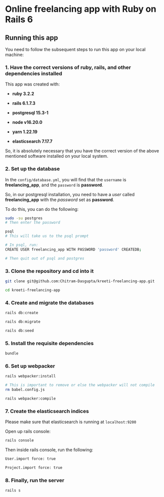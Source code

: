 # Online freelancing app with Ruby on Rails 6

## Running this app

You need to follow the subsequent steps to run this app on your local machine:

### 1. Have the correct versions of ruby, rails, and other dependencies installed

This app was created with:

* **ruby 3.2.2**

* **rails 6.1.7.3**

* **postgresql 15.3-1**

* **node v16.20.0**

* **yarn 1.22.19**

* **elasticsearch 7.17.7**

So, it is absolutely necessary that you have the correct version of the above
mentioned software installed on your local system.

### 2. Set up the database

In the `config/database.yml`, you will find that the `username` is
**freelancing_app**, and the `password` is **password**.

So, in our postgresql installation, you need to have a *user* called
**freelancing_app** with the *password* set as **password**.

To do this, you can do the following:

```sh
sudo -su postgres
# Then enter the password

psql
# This will take us to the psql prompt

# In psql, run:
CREATE USER freelancing_app WITH PASSWORD 'password' CREATEDB;

# Then quit out of psql and postgres
```

### 3. Clone the repository and cd into it

```sh
git clone git@github.com:Chitram-Dasgupta/kreeti-freelancing-app.git

cd kreeti-freelancing-app
```

### 4. Create and migrate the databases

```sh
rails db:create

rails db:migrate

rails db:seed
```

### 5. Install the requisite dependencies

```sh
bundle
```

### 6. Set up webpacker

```sh
rails webpacker:install

# This is important to remove or else the webpacker will not compile
rm babel.config.js

rails webpacker:compile
```

### 7. Create the elasticsearch indices

Please make sure that elasticsearch is running at `localhost:9200`

Open up rails console:

```sh
rails console
```

Then inside rails console, run the following:

```sh
User.import force: true

Project.import force: true
```

### 8. Finally, run the server

```sh
rails s
```
